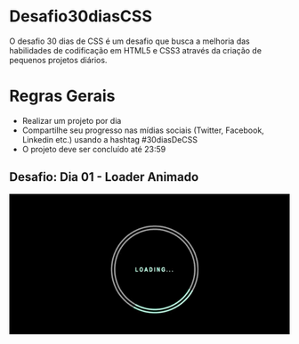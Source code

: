 # Desafio30diasCSS
O desafio 30 dias de CSS é um desafio que busca a melhoria das habilidades de codificação em HTML5 e CSS3 através da criação de pequenos projetos diários.


# Regras Gerais
- Realizar um projeto por dia
- Compartilhe seu progresso nas mídias sociais (Twitter, Facebook, Linkedin etc.) usando a hashtag #30diasDeCSS
- O projeto deve ser concluído até 23:59


## Desafio: Dia 01 - Loader Animado
![](loading_dia01.gif)

